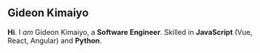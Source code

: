 ## Gideon Kimaiyo 
**Hi**. I *am* Gideon Kimaiyo, a **Software Engineer**. Skilled in **JavaScript** (Vue, React, Angular) and **Python**.

<!-- I am open to work. Feel free to email me on [gdkimaiyo@gmail.com](mailto:gdkimaiyo@gmail.com) -->
